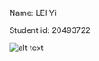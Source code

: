 Name: LEI Yi

Student id: 20493722

![alt text](https://github.com/leiyi777/comp3111-lab1-demo.git/lab1.png)